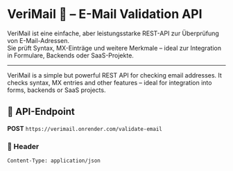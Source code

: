 # VeriMail 📨 – E-Mail Validation API

VeriMail ist eine einfache, aber leistungsstarke REST-API zur Überprüfung von E-Mail-Adressen.  
Sie prüft Syntax, MX-Einträge und weitere Merkmale – ideal zur Integration in Formulare, Backends oder SaaS-Projekte.

---

VeriMail is a simple but powerful REST API for checking email addresses. 
It checks syntax, MX entries and other features – ideal for integration into forms, backends or SaaS projects.

## 🚀 API-Endpoint

**POST** `https://verimail.onrender.com/validate-email`

### 🔐 Header
```http
Content-Type: application/json
